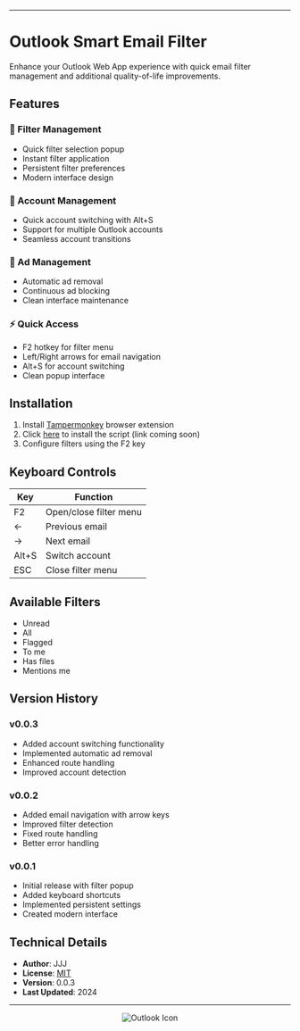 
---
# Outlook Smart Email Filter

Enhance your Outlook Web App experience with quick email filter management and additional quality-of-life improvements.

## Features

### 📨 Filter Management
- Quick filter selection popup
- Instant filter application
- Persistent filter preferences
- Modern interface design

### 🔄 Account Management
- Quick account switching with Alt+S
- Support for multiple Outlook accounts
- Seamless account transitions

### 🚫 Ad Management
- Automatic ad removal
- Continuous ad blocking
- Clean interface maintenance

### ⚡ Quick Access
- F2 hotkey for filter menu
- Left/Right arrows for email navigation
- Alt+S for account switching
- Clean popup interface

## Installation

1. Install [Tampermonkey](https://www.tampermonkey.net/) browser extension
2. Click [here](#) to install the script (link coming soon)
3. Configure filters using the F2 key

## Keyboard Controls

| Key | Function |
|-----|----------|
| F2 | Open/close filter menu |
| ← | Previous email |
| → | Next email |
| Alt+S | Switch account |
| ESC | Close filter menu |

## Available Filters

- Unread
- All
- Flagged
- To me
- Has files
- Mentions me

## Version History

### v0.0.3
- Added account switching functionality
- Implemented automatic ad removal
- Enhanced route handling
- Improved account detection

### v0.0.2
- Added email navigation with arrow keys
- Improved filter detection
- Fixed route handling
- Better error handling

### v0.0.1
- Initial release with filter popup
- Added keyboard shortcuts
- Implemented persistent settings
- Created modern interface

## Technical Details

- **Author**: JJJ
- **License**: [MIT](https://choosealicense.com/licenses/mit/)
- **Version**: 0.0.3
- **Last Updated**: 2024

---

<div align="center">
<img src="https://www.google.com/s2/favicons?sz=64&domain=office.com" alt="Outlook Icon">
</div>

